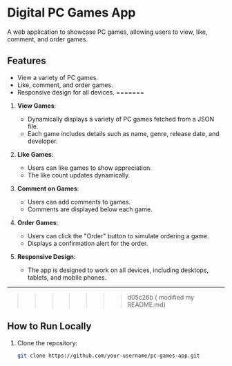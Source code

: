 

# Digital PC Games App

A web application to showcase PC games, allowing users to view, like, comment, and order games.

## Features
- View a variety of PC games.
- Like, comment, and order games.
- Responsive design for all devices.
=======
1. **View Games**:
   - Dynamically displays a variety of PC games fetched from a JSON file.
   - Each game includes details such as name, genre, release date, and developer.

2. **Like Games**:
   - Users can like games to show appreciation.
   - The like count updates dynamically.

3. **Comment on Games**:
   - Users can add comments to games.
   - Comments are displayed below each game.

4. **Order Games**:
   - Users can click the "Order" button to simulate ordering a game.
   - Displays a confirmation alert for the order.

5. **Responsive Design**:
   - The app is designed to work on all devices, including desktops, tablets, and mobile phones.

---
>>>>>>> d05c26b ( modified my README.md)

## How to Run Locally
1. Clone the repository:
   ```bash
   git clone https://github.com/your-username/pc-games-app.git
